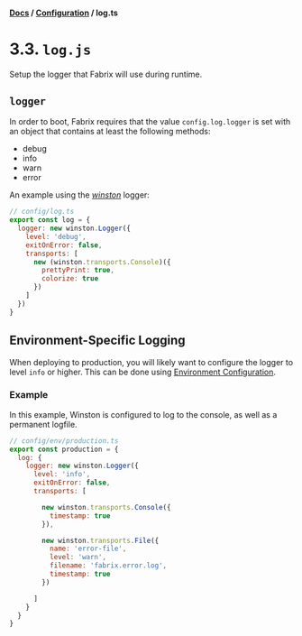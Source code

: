 #### [Docs](../index.md) / [Configuration](./index.md) / log.ts

# 3.3. `log.js`

Setup the logger that Fabrix will use during runtime.

## `logger`

In order to boot, Fabrix requires that the value `config.log.logger` is set with an object that contains at least the following methods:

- debug
- info
- warn
- error

An example using the [*winston*](https://github.com/winstonjs/winston) logger:

```js
// config/log.ts
export const log = {
  logger: new winston.Logger({
    level: 'debug',
    exitOnError: false,
    transports: [
      new (winston.transports.Console)({
        prettyPrint: true,
        colorize: true
      })
    ]
  })
}
```

## Environment-Specific Logging

When deploying to production, you will likely want to configure the logger to level `info` or higher. This can be done using [Environment Configuration](https://github.com/fabrix-app/doc/blob/master/en/config/README.md#environment).

### Example

In this example, Winston is configured to log to the console, as well as a permanent logfile.

```js
// config/env/production.ts
export const production = {
  log: {
    logger: new winston.Logger({
      level: 'info',
      exitOnError: false,
      transports: [

        new winston.transports.Console({
          timestamp: true
        }),

        new winston.transports.File({
          name: 'error-file',
          level: 'warn',
          filename: 'fabrix.error.log',
          timestamp: true
        })

      ]
    }
  }
}
```
